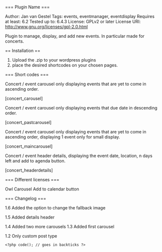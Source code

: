 === Plugin Name ===

Author: Jan van Gestel
Tags: events, eventmanager, eventdisplay
Requires at least: 6.2
Tested up to: 6.4.3
License: GPLv2 or later
License URI: http://www.gnu.org/licenses/gpl-2.0.html


Plugin to manage, display, and add new events. In particular made for concerts.

== Installation ==


1. Upload the .zip to your wordpress plugins
2. place the desired shortcodes on your chosen pages.


=== Short codes ===

Concert / event carousel only displaying events that are yet to come in ascending order.

[concert_carousel]

Concert / event carousel only displaying events that due date in descending order.

[concert_pastcarousel]

Concert / event carousel only displaying events that are yet to come in ascending order, displaying 1 event only for small display.


[concert_maincarousel]

Concert / event header details, displaying the event date, location, n days left and add to agenda button.

[concert_headerdetails]


=== Different licenses ===

Owl Carousel
Add to calendar button

=== Changelog ===

1.6
Added the option to change the fallback image

1.5
Added details header

1.4
Added two more carousels
1.3
Added first carousel

1.2
Only custom post type



`<?php code(); // goes in backticks ?>`
